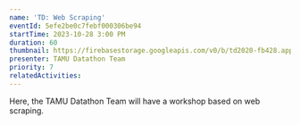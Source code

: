 ```yaml
---
name: 'TD: Web Scraping'
eventId: 5efe2be0c7febf000306be94
startTime: 2023-10-28 3:00 PM
duration: 60
thumbnail: https://firebasestorage.googleapis.com/v0/b/td2020-fb428.appspot.com/o/EXMinrxWAAcdJ0M.jpg?alt=media&token=619451d2-80db-4fdb-8016-a5ded44d42be
presenter: TAMU Datathon Team
priority: 7
relatedActivities:
---
```


Here, the TAMU Datathon Team will have a workshop based on web scraping.
